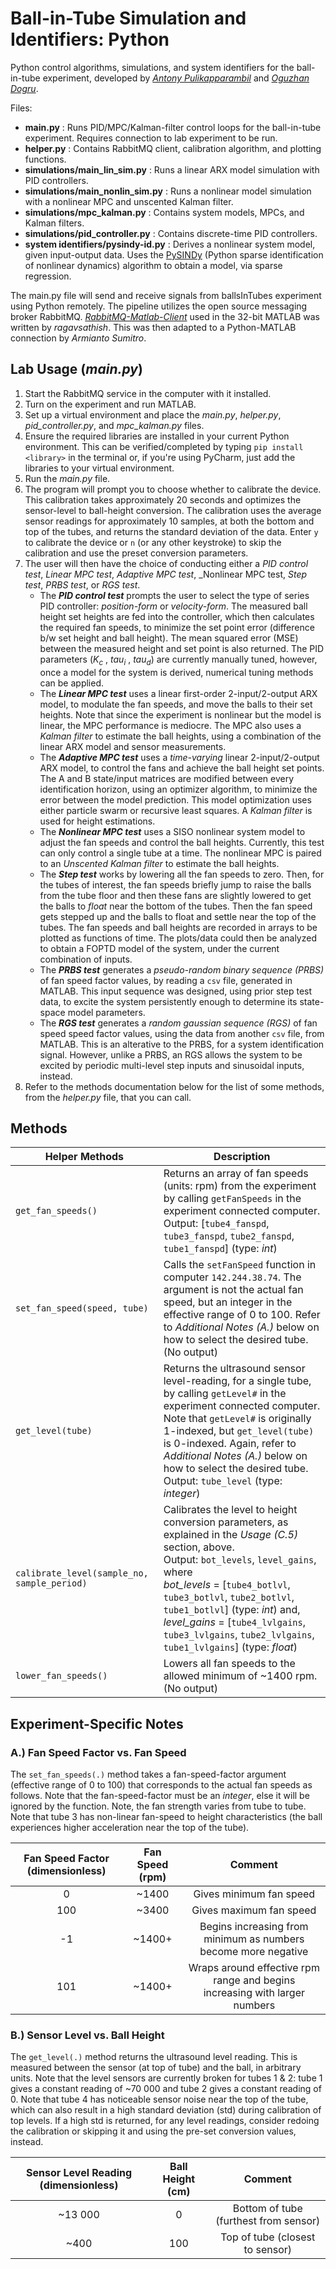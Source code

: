 # Ball-in-Tube Simulation and Identifiers: Python
Python control algorithms, simulations, and system identifiers for the ball-in-tube experiment, developed by [_Antony Pulikapparambil_](https://github.com/antonypuli) and [_Oguzhan Dogru_](https://github.com/oguzhan-dogru).

Files:
* **main.py** : Runs PID/MPC/Kalman-filter control loops for the ball-in-tube experiment. Requires connection to lab experiment to be run.
* **helper.py** : Contains RabbitMQ client, calibration algorithm, and plotting functions.
* **simulations/main_lin_sim.py** : Runs a linear ARX model simulation with PID controllers.
* **simulations/main_nonlin_sim.py** : Runs a nonlinear model simulation with a nonlinear MPC and unscented Kalman filter.
* **simulations/mpc_kalman.py** : Contains system models, MPCs, and Kalman filters.
* **simulations/pid_controller.py** : Contains discrete-time PID controllers.
* **system identifiers/pysindy-id.py** : Derives a nonlinear system model, given input-output data. Uses the [PySINDy](https://arxiv.org/pdf/2111.08481.pdf) (Python sparse identification of nonlinear dynamics) algorithm to obtain a model, via sparse regression.

The main.py file will send and receive signals from ballsInTubes experiment using Python remotely. The pipeline utilizes the open source
messaging broker RabbitMQ. [_RabbitMQ-Matlab-Client_](https://github.com/ragavsathish/RabbitMQ-Matlab-Client) used 
in the 32-bit MATLAB was written by _ragavsathish_. This was then adapted to a Python-MATLAB connection by _Armianto Sumitro_.


## Lab Usage (_main.py_)
1. Start the RabbitMQ service in the computer with it installed.
2. Turn on the experiment and run MATLAB.
3. Set up a virtual environment and place the _main.py_, _helper.py_, _pid_controller.py_, and _mpc_kalman.py_ files.
4. Ensure the required libraries are installed in your current Python environment. This can be
verified/completed by typing `pip install <library>` in the terminal or, if you're using PyCharm, just add the libraries to your virtual environment.
5. Run the _main.py_ file.
6. The program will prompt you to choose whether to calibrate the device. This calibration takes approximately 20
seconds and optimizes the sensor-level to ball-height conversion. The calibration uses the average sensor readings for approximately 10 samples, at both the bottom and top of the tubes, and returns the standard deviation of the data. Enter `y` to calibrate the device or `n` (or any other keystroke) to skip the calibration and use the preset conversion parameters.
7. The user will then have the choice of conducting either a _PID control test_, _Linear MPC test_, _Adaptive MPC test_, _Nonlinear MPC test,  _Step test_, _PRBS test_, or _RGS test_.    
    * The **_PID control test_** prompts the user to select the type of series PID controller: _position-form_ or _velocity-form_. The measured ball height set heights are fed into the controller, which then calculates the required fan speeds, to minimize the set point error (difference b/w set height and ball height). The mean squared error (MSE) between the measured height and set point is also returned. The PID parameters (_K<sub>c</sub>_ , _tau<sub>i</sub>_ , _tau<sub>d</sub>_) are currently manually tuned, however, once a model for the system is derived, numerical tuning methods can be applied.
    * The **_Linear MPC test_** uses a linear first-order 2-input/2-output ARX model, to modulate the fan speeds, and move the balls to their set heights. Note that since the experiment is nonlinear but the model is linear, the MPC performance is mediocre. The MPC also uses a _Kalman filter_ to estimate the ball heights, using a combination of the linear ARX model and sensor measurements.
    * The **_Adaptive MPC test_** uses a _time-varying_ linear 2-input/2-output ARX model, to control the fans and achieve the ball height set points. The A and B state/input matrices are modified between every identification horizon, using an optimizer algorithm, to minimize the error between the model prediction. This model optimization uses either particle swarm or recursive least squares. A _Kalman filter_ is used for height estimations.
    * The **_Nonlinear MPC test_** uses a SISO nonlinear system model to adjust the fan speeds and control the ball heights. Currently, this test can only control a single tube at a time. The nonlinear MPC is paired to an _Unscented Kalman filter_ to estimate the ball heights.      
    * The **_Step test_** works by lowering all the fan speeds to zero. Then, for the tubes of interest, the fan speeds briefly jump to raise the balls from the tube floor and then these fans are slightly lowered to get the balls to _float_ near the bottom of the tubes. Then the fan speed gets stepped up and the balls to float and settle near the top of the tubes. The fan speeds and ball heights are recorded in arrays to be plotted as functions of time. The plots/data could then be analyzed to obtain a FOPTD model of the system, under the current combination of inputs.
    * The **_PRBS test_** generates a _pseudo-random binary sequence (PRBS)_ of fan speed factor values, by reading a `csv` file, generated in MATLAB. This input sequence was designed, using prior step test data, to excite the system persistently enough to determine its state-space model parameters.
    * The **_RGS test_** generates a _random gaussian sequence (RGS)_ of fan speed speed factor values, using the data from another `csv` file, from MATLAB. This is an alterative to the PRBS, for a system identification signal. However, unlike a PRBS, an RGS allows the system to be excited by periodic multi-level step inputs and sinusoidal inputs, instead.
8. Refer to the methods documentation below for the list of some methods, from the _helper.py_ file, that you can call.


## Methods
| Helper Methods                              | Description                                                                                                                                                                                                                                                                                                                                                                   |
|---------------------------------------------|-------------------------------------------------------------------------------------------------------------------------------------------------------------------------------------------------------------------------------------------------------------------------------------------------------------------------------------------------------------------------------|
| `get_fan_speeds()`                          | Returns an array of fan speeds (units: rpm) from the experiment by calling `getFanSpeeds` in the experiment connected computer.<br/>Output: [`tube4_fanspd`, `tube3_fanspd`, `tube2_fanspd`, `tube1_fanspd`] (type: _int_)                                                                                                                                                    |
| `set_fan_speed(speed, tube)`                | Calls the `setFanSpeed` function in computer `142.244.38.74`. The argument is not the actual fan speed, but an integer in the effective range of 0 to 100. Refer to _Additional Notes (A.)_ below on how to select the desired tube. (No output)                                                                                                                              |
| `get_level(tube)`                           | Returns the ultrasound sensor level-reading, for a single tube, by calling `getLevel#` in the experiment connected computer. Note that `getLevel#` is originally 1-indexed, but `get_level(tube)` is 0-indexed. Again, refer to _Additional Notes (A.)_ below on how to select the desired tube.<br/>Output: `tube_level` (type: _integer_)                                   |
| `calibrate_level(sample_no, sample_period)` | Calibrates the level to height conversion parameters, as explained in the _Usage (C.5)_ section, above. <br/>Output: `bot_levels`, `level_gains`, where <br/>_bot_levels_ = [`tube4_botlvl`, `tube3_botlvl`, `tube2_botlvl`, `tube1_botlvl`] (type: _int_) and, <br/>_level_gains_ = [`tube4_lvlgains`, `tube3_lvlgains`, `tube2_lvlgains`, `tube1_lvlgains`] (type: _float_) |
| `lower_fan_speeds()`                        | Lowers all fan speeds to the allowed minimum of ~1400 rpm. (No output)                                                                                                                                                                                                                                                                                                        |

## Experiment-Specific Notes

### A.) Fan Speed Factor vs. Fan Speed
The `set_fan_speeds(.)` method takes a fan-speed-factor argument (effective range of 0 to 100) that corresponds to the
actual fan speeds as follows. Note that the fan-speed-factor must be an _integer_, else it will be ignored by the
function. Note, the fan strength varies from tube to tube. Note that tube 3 has non-linear fan-speed to height
characteristics (the ball experiences higher acceleration near the top of the tube).

| Fan Speed Factor (dimensionless) | Fan Speed (rpm) |                                  Comment                                   |
|:--------------------------------:|:---------------:|:--------------------------------------------------------------------------:|
|                0                 |      ~1400      |                          Gives minimum fan speed                           |
|               100                |      ~3400      |                          Gives maximum fan speed                           |
|                -1                |     ~1400+      |       Begins increasing from minimum as numbers become more negative       |
|               101                |     ~1400+      | Wraps around effective rpm range and begins increasing with larger numbers |

### B.) Sensor Level vs. Ball Height
The `get_level(.)` method returns the ultrasound level reading. This is measured between the sensor (at top of tube)
and the ball, in arbitrary units. Note that the level sensors are currently broken for tubes 1 & 2: tube 1 gives
a constant reading of ~70 000 and tube 2 gives a constant reading of 0. Note that tube 4 has noticeable sensor noise
near the top of the tube, which can also result in a high standard deviation (std) during calibration of top levels. If
a high std is returned, for any level readings, consider redoing the calibration or skipping it and using the
pre-set conversion values, instead.

| Sensor Level Reading (dimensionless) | Ball Height (cm) |                Comment                 |
|:------------------------------------:|:----------------:|:--------------------------------------:|
|               ~13 000                |        0         | Bottom of tube (furthest from sensor)  |
|                 ~400                 |       100        |    Top of tube (closest to sensor)     |
